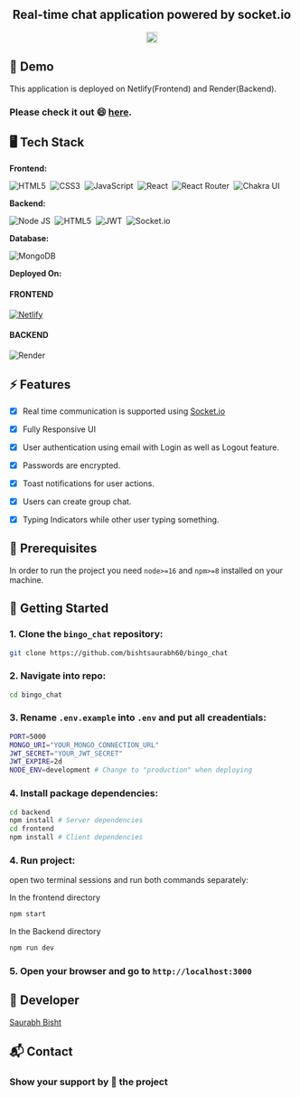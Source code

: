 <div align="center">

<!-- Title: -->
  <a href="https://bingo-chat-bisht60.netlify.app/" target="_blank">
    
  </a>

<!-- Short description: -->
<h2>Real-time chat application powered by socket.io</h2>

<!-- Labels: -->
  <div>
  <a href="https://bingo-chat-bisht60.netlify.app/" target="_blank">
    <img src="https://img.shields.io/website-up-down-green-red/https/bitchat.rohittewari.live.svg" height="20" alt="Website up">
  </a>
  </div>

</div>

## 🚀 Demo

This application is deployed on Netlify(Frontend) and Render(Backend). 
### Please check it out :smile: [here](https://bingo-chat-bisht60.netlify.app/).

## 🖥️ Tech Stack

**Frontend:**

![HTML5](https://img.shields.io/badge/HTML5-E34F26?style=for-the-badge&logo=html5&logoColor=white)&nbsp;
![CSS3](https://img.shields.io/badge/CSS3-1572B6?style=for-the-badge&logo=css3&logoColor=white)&nbsp;
![JavaScript](https://img.shields.io/badge/JavaScript-323330?style=for-the-badge&logo=javascript&logoColor=F7DF1E)&nbsp;
![React](https://img.shields.io/badge/react-%2320232a.svg?style=for-the-badge&logo=react&logoColor=%2361DAFB)&nbsp;
![React Router](https://img.shields.io/badge/React_Router-CA4245?style=for-the-badge&logo=react-router&logoColor=white)&nbsp;
![Chakra UI](https://img.shields.io/badge/chakra-%234ED1C5.svg?style=for-the-badge&logo=chakraui&logoColor=white)&nbsp;

**Backend:**

![Node JS](https://img.shields.io/badge/Node.js-339933?style=for-the-badge&logo=nodedotjs&logoColor=white)&nbsp;
![HTML5](https://img.shields.io/badge/Express.js-000000?style=for-the-badge&logo=express&logoColor=white)&nbsp;
![JWT](https://img.shields.io/badge/json%20web%20tokens-323330?style=for-the-badge&logo=json-web-tokens&logoColor=pink)&nbsp;
![Socket.io](https://img.shields.io/badge/Socket.io-black?style=for-the-badge&logo=socket.io&badgeColor=010101)&nbsp;

**Database:**

![MongoDB](https://img.shields.io/badge/MongoDB-4EA94B?style=for-the-badge&logo=mongodb&logoColor=white)&nbsp;

**Deployed On:**
#### FRONTEND
[![Netlify](https://img.shields.io/badge/netlify-%23000000.svg?style=for-the-badge&logo=netlify&logoColor=#00C7B7)](https://bingo-chat-bisht60.netlify.app/)

#### BACKEND
![Render](https://img.shields.io/badge/Render-%46E3B7.svg?style=for-the-badge&logo=render&logoColor=white)

## ⚡️ Features

- [x] Real time communication is supported using [Socket.io](https://socket.io/)
- [x] Fully Responsive UI
- [x] User authentication using email with Login as well as Logout feature.
- [x] Passwords are encrypted.
- [x] Toast notifications for user actions.
- [x] Users can create group chat.
- [x] Typing Indicators while other user typing something.


## 📖 Prerequisites

In order to run the project you need `node>=16` and `npm>=8` installed on your machine.

## 🚩 Getting Started

### 1. Clone the `bingo_chat` repository:

```bash
git clone https://github.com/bishtsaurabh60/bingo_chat
```

### 2. Navigate into repo:
```bash
cd bingo_chat
```

### 3. Rename `.env.example` into `.env` and put all creadentials:

```bash
PORT=5000
MONGO_URI="YOUR_MONGO_CONNECTION_URL"
JWT_SECRET="YOUR_JWT_SECRET"
JWT_EXPIRE=2d
NODE_ENV=development # Change to "production" when deploying
```

### 4. Install package dependencies:

```bash
cd backend
npm install # Server dependencies
cd frontend
npm install # Client dependencies
```

### 4. Run project:
open two terminal sessions and run both commands separately:

In the frontend directory
```bash
npm start
```
In the Backend directory
```bash
npm run dev
```

### 5. Open your browser and go to `http://localhost:3000`

## 👤 Developer

[Saurabh Bisht](https://github.com/bishtsaurabh60/)

## 📬 Contact

### Show your support by 🌟 the project
